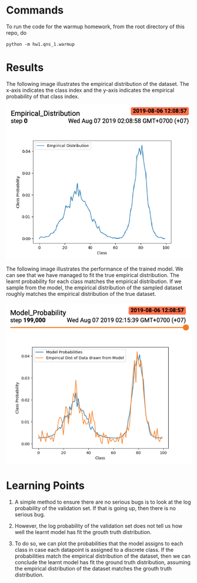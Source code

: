 # Commands

To run the code for the warmup homework, from the root directory of this repo, do

```
python -m hw1.qns_1.warmup
```

# Results

The following image illustrates the empirical distribution
of the dataset. The x-axis indicates the class index and the y-axis
indicates the empirical probability of that class index.

![](figures/empirical_distribution.png)

The following image illustrates the performance of the
trained model. We can see that we have managed to fit the
true empirical distribution. The learnt probability for each
class matches the empirical distribution. If we sample from the model,
the empirical distribution of the sampled dataset roughly
matches the empirical distribution of the true dataset.

![](figures/model_probabilities.png)

# Learning Points

1. A simple method to ensure there are no serious bugs is to look at the log probability of the validation set. If that is going up, then there is no serious bug.

2. However, the log probability of the validation set does not tell us how well the learnt model has fit the grouth truth distribution.

3. To do so, we can plot the probabilities that the model assigns to each class in case each datapoint is assigned to a discrete class. If the probabilities match the empirical distribution of the dataset, then
we can conclude the learnt model has fit the ground truth distribution, assuming the empirical distribution of the dataset matches the grouth truth distribution.
